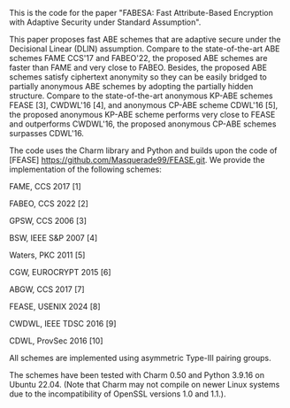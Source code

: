 This is the code for the paper "FABESA: Fast Attribute-Based Encryption with Adaptive Security under Standard Assumption".

This paper proposes fast ABE schemes that are adaptive secure under the Decisional Linear (DLIN) assumption. Compare to the state-of-the-art ABE schemes FAME CCS'17 and FABEO'22, the proposed ABE schemes are faster than FAME and very close to FABEO. Besides, the proposed ABE schemes satisfy ciphertext anonymity so they can be easily bridged to partially anonymous ABE schemes by adopting the partially hidden structure. Compare to the state-of-the-art anonymous KP-ABE schemes FEASE [3], CWDWL'16 [4], and anonymous CP-ABE scheme CDWL'16 [5], the proposed anonymous KP-ABE scheme performs very close to FEASE and outperforms CWDWL'16, the proposed anonymous CP-ABE schemes surpasses CDWL'16. 

The code uses the Charm library and Python and builds upon the code of [FEASE] https://github.com/Masquerade99/FEASE.git. We provide the implementation of the following schemes:

FAME, CCS 2017 [1]

FABEO, CCS 2022 [2]

GPSW, CCS 2006 [3]

BSW, IEEE S&P 2007 [4]

Waters, PKC 2011 [5]

CGW, EUROCRYPT 2015 [6]

ABGW, CCS 2017 [7]

FEASE, USENIX 2024 [8]

CWDWL, IEEE TDSC 2016 [9] 

CDWL, ProvSec 2016 [10]

All schemes are implemented using asymmetric Type-III pairing groups.

The schemes have been tested with Charm 0.50 and Python 3.9.16 on Ubuntu 22.04. (Note that Charm may not compile on newer Linux systems due to the incompatibility of OpenSSL versions 1.0 and 1.1.).
